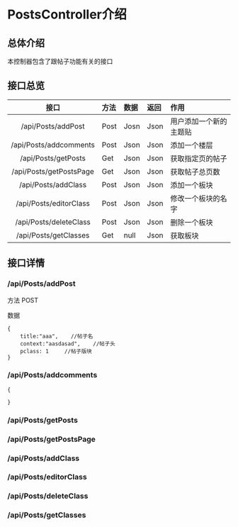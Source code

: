 # PostsController介绍

## 总体介绍

本控制器包含了跟帖子功能有关的接口

## 接口总览

|接口|方法|数据|返回|作用|
|:-----:|:-----|:-----|:-----|:-----|
|/api/Posts/addPost|Post|Josn|Json|用户添加一个新的主题贴|
|/api/Posts/addcomments|Post|Json|Json|添加一个楼层|
|/api/Posts/getPosts|Get|Json|Json|获取指定页的帖子|
|/api/Posts/getPostsPage|Get|Json|Json|获取帖子总页数|
|/api/Posts/addClass|Post|Json|Json|添加一个板块|
|/api/Posts/editorClass|Post|Json|Json|修改一个板块的名字|
|/api/Posts/deleteClass|Post|Json|Json|删除一个板块|
|/api/Posts/getClasses|Get|null|Json|获取板块|


## 接口详情

### /api/Posts/addPost

方法 POST

数据 
```
{
    title:"aaa",    //帖子名 
    context:"aasdasad",    //帖子头
    pclass: 1     //帖子版块
}

```

### /api/Posts/addcomments

```
{
    
}
```

### /api/Posts/getPosts

### /api/Posts/getPostsPage

### /api/Posts/addClass

### /api/Posts/editorClass

### /api/Posts/deleteClass

### /api/Posts/getClasses

